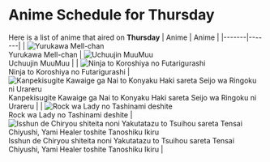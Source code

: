 # Anime Schedule for Thursday
Here is a list of anime that aired on **Thursday** 
| Anime | Anime |
|-------|-------|
| ![Yurukawa Mell-chan](https://cdn.myanimelist.net/images/anime/1277/149017.webp)<br>Yurukawa Mell-chan | ![Uchuujin MuuMuu](https://cdn.myanimelist.net/images/anime/1979/148096.webp)<br>Uchuujin MuuMuu |
| ![Ninja to Koroshiya no Futarigurashi](https://cdn.myanimelist.net/images/anime/1855/146642.webp)<br>Ninja to Koroshiya no Futarigurashi | ![Kanpekisugite Kawaige ga Nai to Konyaku Haki sareta Seijo wa Ringoku ni Urareru](https://cdn.myanimelist.net/images/anime/1263/148318.webp)<br>Kanpekisugite Kawaige ga Nai to Konyaku Haki sareta Seijo wa Ringoku ni Urareru |
| ![Rock wa Lady no Tashinami deshite](https://cdn.myanimelist.net/images/anime/1781/150071.webp)<br>Rock wa Lady no Tashinami deshite | ![Isshun de Chiryou shiteita noni Yakutatazu to Tsuihou sareta Tensai Chiyushi, Yami Healer toshite Tanoshiku Ikiru](https://cdn.myanimelist.net/images/anime/1211/147335.webp)<br>Isshun de Chiryou shiteita noni Yakutatazu to Tsuihou sareta Tensai Chiyushi, Yami Healer toshite Tanoshiku Ikiru |

